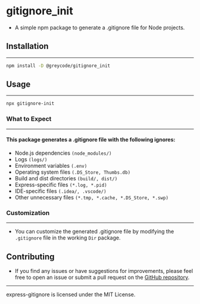 # gitignore_init
- A simple npm package to generate a .gitignore file for Node projects.
## Installation
---------------
```Bash
npm install -D @greycode/gitignore_init
```
## Usage
-----
```Bash
npx gitignore-init
```
### What to Expect
------------------
#### This package generates a .gitignore file with the following ignores:
- Node.js dependencies `(node_modules/)`
- Logs `(logs/)`
- Environment variables `(.env)`
- Operating system files `(.DS_Store, Thumbs.db)`
- Build and dist directories `(build/, dist/)`
- Express-specific files `(*.log, *.pid)`
- IDE-specific files `(.idea/, .vscode/)`
- Other unnecessary files `(*.tmp, *.cache, *.DS_Store, *.swp)`
### Customization
--------------
- You can customize the generated .gitignore file by modifying the `.gitignore` file in the working `Dir` package.
## Contributing
- If you find any issues or have suggestions for improvements, please feel free to open an issue or submit a pull request on the [GitHub repository](https://github.com/kculz/country_utils.git).
-------
express-gitignore is licensed under the MIT License.

